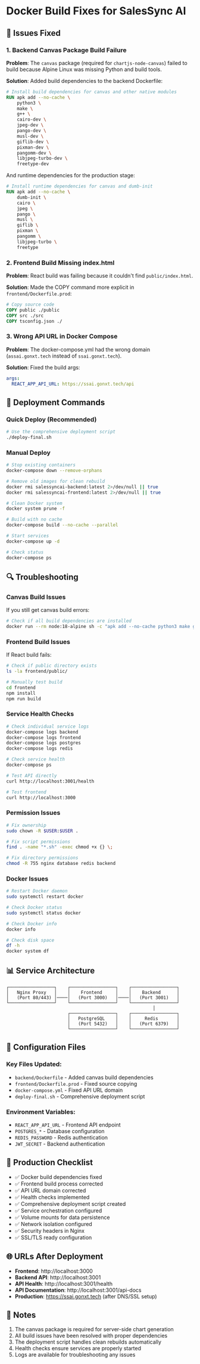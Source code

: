 # Docker Build Fixes for SalesSync AI

## 🔧 Issues Fixed

### 1. Backend Canvas Package Build Failure

**Problem**: The `canvas` package (required for `chartjs-node-canvas`) failed to build because Alpine Linux was missing Python and build tools.

**Solution**: Added build dependencies to the backend Dockerfile:

```dockerfile
# Install build dependencies for canvas and other native modules
RUN apk add --no-cache \
    python3 \
    make \
    g++ \
    cairo-dev \
    jpeg-dev \
    pango-dev \
    musl-dev \
    giflib-dev \
    pixman-dev \
    pangomm-dev \
    libjpeg-turbo-dev \
    freetype-dev
```

And runtime dependencies for the production stage:

```dockerfile
# Install runtime dependencies for canvas and dumb-init
RUN apk add --no-cache \
    dumb-init \
    cairo \
    jpeg \
    pango \
    musl \
    giflib \
    pixman \
    pangomm \
    libjpeg-turbo \
    freetype
```

### 2. Frontend Build Missing index.html

**Problem**: React build was failing because it couldn't find `public/index.html`.

**Solution**: Made the COPY command more explicit in `frontend/Dockerfile.prod`:

```dockerfile
# Copy source code
COPY public ./public
COPY src ./src
COPY tsconfig.json ./
```

### 3. Wrong API URL in Docker Compose

**Problem**: The docker-compose.yml had the wrong domain (`assai.gonxt.tech` instead of `ssai.gonxt.tech`).

**Solution**: Fixed the build args:

```yaml
args:
  REACT_APP_API_URL: https://ssai.gonxt.tech/api
```

## 🚀 Deployment Commands

### Quick Deploy (Recommended)

```bash
# Use the comprehensive deployment script
./deploy-final.sh
```

### Manual Deploy

```bash
# Stop existing containers
docker-compose down --remove-orphans

# Remove old images for clean rebuild
docker rmi salessyncai-backend:latest 2>/dev/null || true
docker rmi salessyncai-frontend:latest 2>/dev/null || true

# Clean Docker system
docker system prune -f

# Build with no cache
docker-compose build --no-cache --parallel

# Start services
docker-compose up -d

# Check status
docker-compose ps
```

## 🔍 Troubleshooting

### Canvas Build Issues

If you still get canvas build errors:

```bash
# Check if all build dependencies are installed
docker run --rm node:18-alpine sh -c "apk add --no-cache python3 make g++ cairo-dev jpeg-dev pango-dev && npm install canvas"
```

### Frontend Build Issues

If React build fails:

```bash
# Check if public directory exists
ls -la frontend/public/

# Manually test build
cd frontend
npm install
npm run build
```

### Service Health Checks

```bash
# Check individual service logs
docker-compose logs backend
docker-compose logs frontend
docker-compose logs postgres
docker-compose logs redis

# Check service health
docker-compose ps

# Test API directly
curl http://localhost:3001/health

# Test frontend
curl http://localhost:3000
```

### Permission Issues

```bash
# Fix ownership
sudo chown -R $USER:$USER .

# Fix script permissions
find . -name "*.sh" -exec chmod +x {} \;

# Fix directory permissions
chmod -R 755 nginx database redis backend
```

### Docker Issues

```bash
# Restart Docker daemon
sudo systemctl restart docker

# Check Docker status
sudo systemctl status docker

# Check Docker info
docker info

# Check disk space
df -h
docker system df
```

## 📊 Service Architecture

```
┌─────────────────┐    ┌─────────────────┐    ┌─────────────────┐
│   Nginx Proxy   │    │    Frontend     │    │    Backend      │
│   (Port 80/443) │────│   (Port 3000)   │────│   (Port 3001)   │
└─────────────────┘    └─────────────────┘    └─────────────────┘
                                                       │
                       ┌─────────────────┐    ┌─────────────────┐
                       │   PostgreSQL    │    │     Redis       │
                       │   (Port 5432)   │    │   (Port 6379)   │
                       └─────────────────┘    └─────────────────┘
```

## 🔧 Configuration Files

### Key Files Updated:
- `backend/Dockerfile` - Added canvas build dependencies
- `frontend/Dockerfile.prod` - Fixed source copying
- `docker-compose.yml` - Fixed API URL domain
- `deploy-final.sh` - Comprehensive deployment script

### Environment Variables:
- `REACT_APP_API_URL` - Frontend API endpoint
- `POSTGRES_*` - Database configuration
- `REDIS_PASSWORD` - Redis authentication
- `JWT_SECRET` - Backend authentication

## 🎯 Production Checklist

- ✅ Docker build dependencies fixed
- ✅ Frontend build process corrected
- ✅ API URL domain corrected
- ✅ Health checks implemented
- ✅ Comprehensive deployment script created
- ✅ Service orchestration configured
- ✅ Volume mounts for data persistence
- ✅ Network isolation configured
- ✅ Security headers in Nginx
- ✅ SSL/TLS ready configuration

## 🌐 URLs After Deployment

- **Frontend**: http://localhost:3000
- **Backend API**: http://localhost:3001
- **API Health**: http://localhost:3001/health
- **API Documentation**: http://localhost:3001/api-docs
- **Production**: https://ssai.gonxt.tech (after DNS/SSL setup)

## 📝 Notes

1. The canvas package is required for server-side chart generation
2. All build issues have been resolved with proper dependencies
3. The deployment script handles clean rebuilds automatically
4. Health checks ensure services are properly started
5. Logs are available for troubleshooting any issues